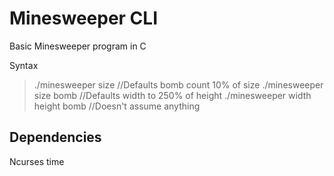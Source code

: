 # Minesweeper CLI

Basic Minesweeper program in C

Syntax

>./minesweeper size                  //Defaults bomb count 10% of size
>./minesweeper size bomb             //Defaults width to 250% of height
>./minesweeper width height bomb     //Doesn't assume anything

## Dependencies
Ncurses
time
